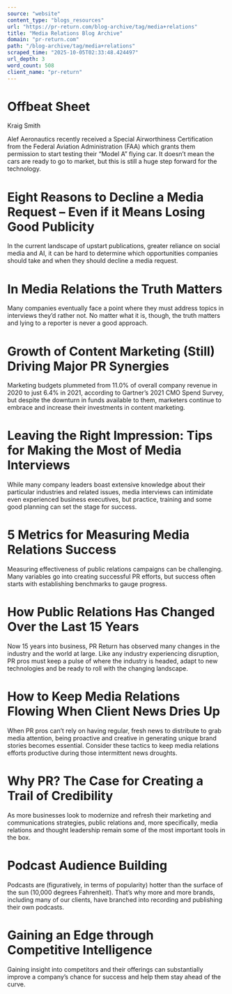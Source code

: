 ```yaml
---
source: "website"
content_type: "blogs_resources"
url: "https://pr-return.com/blog-archive/tag/media+relations"
title: "Media Relations Blog Archive"
domain: "pr-return.com"
path: "/blog-archive/tag/media+relations"
scraped_time: "2025-10-05T02:33:48.424497"
url_depth: 3
word_count: 508
client_name: "pr-return"
---
```


# Offbeat Sheet

Kraig Smith

Alef Aeronautics recently received a Special Airworthiness Certification from the Federal Aviation Administration (FAA) which grants them permission to start testing their “Model A” flying car. It doesn’t mean the cars are ready to go to market, but this is still a huge step forward for the technology.

# Eight Reasons to Decline a Media Request – Even if it Means Losing Good Publicity

In the current landscape of upstart publications, greater reliance on social media and AI, it can be hard to determine which opportunities companies should take and when they should decline a media request.

# In Media Relations the Truth Matters

Many companies eventually face a point where they must address topics in interviews they’d rather not. No matter what it is, though, the truth matters and lying to a reporter is never a good approach.

# Growth of Content Marketing (Still) Driving Major PR Synergies

Marketing budgets plummeted from 11.0% of overall company revenue in 2020 to just 6.4% in 2021, according to Gartner’s 2021 CMO Spend Survey, but despite the downturn in funds available to them, marketers continue to embrace and increase their investments in content marketing.

# Leaving the Right Impression: Tips for Making the Most of Media Interviews

While many company leaders boast extensive knowledge about their particular industries and related issues, media interviews can intimidate even experienced business executives, but practice, training and some good planning can set the stage for success.

# 5 Metrics for Measuring Media Relations Success

Measuring effectiveness of public relations campaigns can be challenging. Many variables go into creating successful PR efforts, but success often starts with establishing benchmarks to gauge progress.

# How Public Relations Has Changed Over the Last 15 Years

Now 15 years into business, PR Return has observed many changes in the industry and the world at large. Like any industry experiencing disruption, PR pros must keep a pulse of where the industry is headed, adapt to new technologies and be ready to roll with the changing landscape.

# How to Keep Media Relations Flowing When Client News Dries Up

When PR pros can’t rely on having regular, fresh news to distribute to grab media attention, being proactive and creative in generating unique brand stories becomes essential. Consider these tactics to keep media relations efforts productive during those intermittent news droughts.

# Why PR? The Case for Creating a Trail of Credibility

As more businesses look to modernize and refresh their marketing and communications strategies, public relations and, more specifically, media relations and thought leadership remain some of the most important tools in the box.

# Podcast Audience Building

Podcasts are (figuratively, in terms of popularity) hotter than the surface of the sun (10,000 degrees Fahrenheit). That’s why more and more brands, including many of our clients, have branched into recording and publishing their own podcasts.

# Gaining an Edge through Competitive Intelligence

Gaining insight into competitors and their offerings can substantially improve a company’s chance for success and help them stay ahead of the curve.